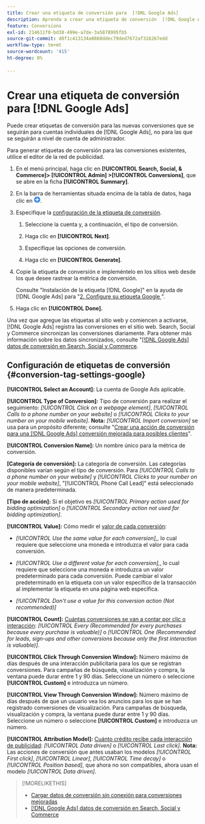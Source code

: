 ```yaml
---
title: Crear una etiqueta de conversión para  [!DNL Google Ads]
description: Aprenda a crear una etiqueta de conversión  [!DNL Google Ads] .
feature: Conversions
exl-id: 214611f0-bd38-499e-a7de-3a5878995fb5
source-git-commit: d0f1c413134a0868ddec79ded7672af316267edd
workflow-type: tm+mt
source-wordcount: '415'
ht-degree: 0%

---
```


# Crear una etiqueta de conversión para [!DNL Google Ads]

Puede crear etiquetas de conversión para las nuevas conversiones que se seguirán para cuentas individuales de [!DNL Google Ads], no para las que se seguirán a nivel de cuenta de administrador.

Para generar etiquetas de conversión para las conversiones existentes, utilice el editor de la red de publicidad.

1. En el menú principal, haga clic en **[!UICONTROL Search, Social, & Commerce]> [!UICONTROL Admin] >[!UICONTROL Conversions]**, que se abre en la ficha **[!UICONTROL Summary]**.

1. En la barra de herramientas situada encima de la tabla de datos, haga clic en ![Crear](/help/search-social-commerce/assets/add.png "Crear").

1. Especifique la [configuración de la etiqueta de conversión](#conversion-tag-settings-google).

   1. Seleccione la cuenta y, a continuación, el tipo de conversión.

   1. Haga clic en **[!UICONTROL Next]**.

   1. Especifique las opciones de conversión.

   1. Haga clic en **[!UICONTROL Generate]**.

1. Copie la etiqueta de conversión e impleméntelo en los sitios web desde los que desee rastrear la métrica de conversión.

   Consulte &quot;Instalación de la etiqueta [!DNL Google]&quot; en la ayuda de [!DNL Google Ads] para &quot;[2. Configure su etiqueta Google ](https://support.google.com/google-ads/answer/12215519)&quot;.

1. Haga clic en **[!UICONTROL Done].**

Una vez que agregue las etiquetas al sitio web y comiencen a activarse, [!DNL Google Ads] registra las conversiones en el sitio web. Search, Social y Commerce sincronizan las conversiones diariamente. Para obtener más información sobre los datos sincronizados, consulte &quot;[[!DNL Google Ads] datos de conversión en Search, Social y Commerce](/help/search-social-commerce/campaign-management/introduction/google-conversion-data.md).

## Configuración de etiquetas de conversión {#conversion-tag-settings-google}

**[!UICONTROL Select an Account]:** La cuenta de Google Ads aplicable.

**[!UICONTROL Type of Conversion]:** Tipo de conversión para realizar el seguimiento: *[!UICONTROL Click on a webpage element]*, *[!UICONTROL Calls to a phone number on your website]* o *[!UICONTROL Clicks to your number on your mobile website]*. **Nota:** *[!UICONTROL Import conversion]* se usa para un propósito diferente; consulte &quot;[Crear una acción de conversión para una  [!DNL Google Ads] conversión mejorada para posibles clientes](/help/search-social-commerce/admin/conversion-metrics/conversion-action-google.md)&quot;.

**[!UICONTROL Conversion Name]:** Un nombre único para la métrica de conversión.

**\[Categoría de conversión\]:** La categoría de conversión. Las categorías disponibles varían según el tipo de conversión. Para *[!UICONTROL Calls to a phone number on your website]* y *[!UICONTROL Clicks to your number on your mobile website]*, &quot;[!UICONTROL Phone Call Lead]&quot; está seleccionado de manera predeterminada.

**\[Tipo de acción\]:** Si el objetivo es *[!UICONTROL Primary action used for bidding optimization]* o *[!UICONTROL Secondary action not used for bidding optimization]*.

**[!UICONTROL Value]:** Cómo medir el [valor de cada conversión](https://support.google.com/google-ads/answer/3419241):

* *[!UICONTROL Use the same value for each conversion],*, lo cual requiere que seleccione una moneda e introduzca el valor para cada conversión.

* *[!UICONTROL Use a different value for each conversion],*, lo cual requiere que seleccione una moneda e introduzca un valor predeterminado para cada conversión. Puede cambiar el valor predeterminado en la etiqueta con un valor específico de la transacción al implementar la etiqueta en una página web específica.

* *[!UICONTROL Don't use a value for this conversion action (Not recommended)]*

**[!UICONTROL Count]:** [Cuántas conversiones se van a contar por clic o interacción](https://support.google.com/google-ads/answer/3438531): *[!UICONTROL Every (Recommended for every purchases because every purchase is valuable)]* o *[!UICONTROL One (Recommended for leads, sign-ups and other conversions because only the first interaction is valuable)]*.

**[!UICONTROL Click Through Conversion Window]:** Número máximo de días después de una interacción publicitaria para los que se registran conversiones. Para campañas de búsqueda, visualización y compra, la ventana puede durar entre 1 y 90 días. Seleccione un número o seleccione **[!UICONTROL Custom]** e introduzca un número.

**[!UICONTROL View Through Conversion Window]:** Número máximo de días después de que un usuario vea los anuncios para los que se han registrado conversiones de visualización. Para campañas de búsqueda, visualización y compra, la ventana puede durar entre 1 y 90 días. Seleccione un número o seleccione **[!UICONTROL Custom]** e introduzca un número.

**[!UICONTROL Attribution Model]:** [Cuánto crédito recibe cada interacción de publicidad](https://support.google.com/google-ads/answer/6259715?sjid=8211249329930775138): *[!UICONTROL Data driven]* o *[!UICONTROL Last click]*. **Nota:** Las acciones de conversión que antes usaban los modelos *[!UICONTROL First click]*, *[!UICONTROL Linear]*, *[!UICONTROL Time decay]* o *[!UICONTROL Position based]*, que ahora no son compatibles, ahora usan el modelo *[!UICONTROL Data driven]*.

>[!MORELIKETHIS]
>
>* [Cargar datos de conversión sin conexión para conversiones mejoradas](/help/search-social-commerce/admin/conversion-metrics/upload-data-offline-conversions.md)
>* [[!DNL Google Ads] datos de conversión en Search, Social y Commerce](/help/search-social-commerce/campaign-management/introduction/google-conversion-data.md)
